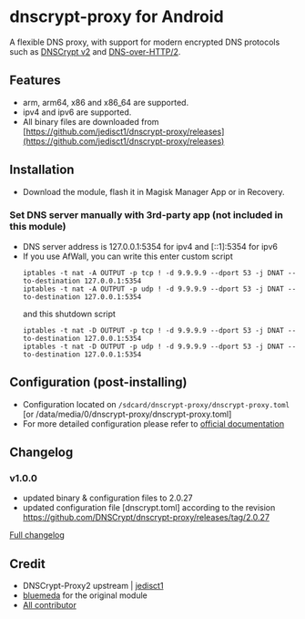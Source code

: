# dnscrypt-proxy for Android

A flexible DNS proxy, with support for modern encrypted DNS protocols such as [DNSCrypt v2](https://github.com/DNSCrypt/dnscrypt-protocol/blob/master/DNSCRYPT-V2-PROTOCOL.txt) and [DNS-over-HTTP/2](https://tools.ietf.org/html/draft-ietf-doh-dns-over-https-03).

## Features
- arm, arm64, x86 and x86_64 are supported.
- ipv4 and ipv6 are supported.
- All binary files are downloaded from [https://github.com/jedisct1/dnscrypt-proxy/releases](https://github.com/jedisct1/dnscrypt-proxy/releases)

## Installation
- Download the module, flash it in Magisk Manager App or in Recovery.

### Set DNS server manually with 3rd-party app (not included in this module)
- DNS server address is 127.0.0.1:5354 for ipv4 and [::1]:5354 for ipv6
- If you use AfWall, you can write this enter custom script
  ```
  iptables -t nat -A OUTPUT -p tcp ! -d 9.9.9.9 --dport 53 -j DNAT --to-destination 127.0.0.1:5354
  iptables -t nat -A OUTPUT -p udp ! -d 9.9.9.9 --dport 53 -j DNAT --to-destination 127.0.0.1:5354
   ```
  and this shutdown script
  ```
  iptables -t nat -D OUTPUT -p tcp ! -d 9.9.9.9 --dport 53 -j DNAT --to-destination 127.0.0.1:5354
  iptables -t nat -D OUTPUT -p udp ! -d 9.9.9.9 --dport 53 -j DNAT --to-destination 127.0.0.1:5354
    ```

## Configuration (post-installing)
- Configuration located on `/sdcard/dnscrypt-proxy/dnscrypt-proxy.toml` [or /data/media/0/dnscrypt-proxy/dnscrypt-proxy.toml]
- For more detailed configuration please refer to [official documentation](https://github.com/jedisct1/dnscrypt-proxy/wiki/Configuration)

## Changelog
### v1.0.0
- updated binary & configuration files to 2.0.27
- updated configuration file [dnscrypt.toml] according to the revision https://github.com/DNSCrypt/dnscrypt-proxy/releases/tag/2.0.27

[Full changelog](changelog.md)

## Credit
- DNSCrypt-Proxy2 upstream | [jedisct1](https://github.com/jedisct1/dnscrypt-proxy)
- [bluemeda](https://github.com/bluemeda) for the original module
- [All contributor](https://github.com/Magisk-Modules-Repo/dnscrypt-proxy/graphs/contributors)
